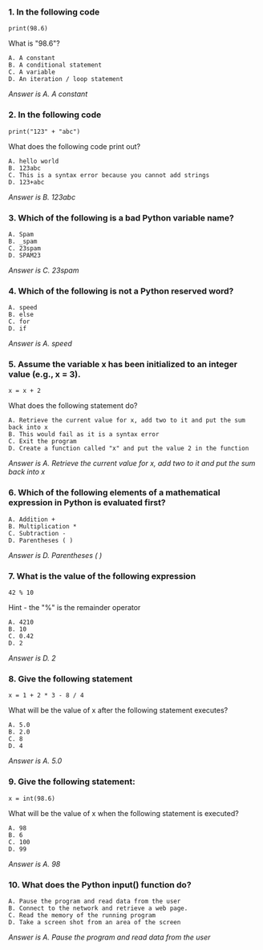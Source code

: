 ### 1.	In the following code
    print(98.6)
What is "98.6"?

    A. A constant
    B. A conditional statement
    C. A variable
    D. An iteration / loop statement
_Answer is A. A constant_
### 2.	In the following code
    print("123" + "abc")
What does the following code print out?
    
    A. hello world
    B. 123abc
    C. This is a syntax error because you cannot add strings
    D. 123+abc
_Answer is B. 123abc_
### 3.	Which of the following is a bad Python variable name?
    A. Spam
    B. _spam
    C. 23spam
    D. SPAM23
_Answer is C. 23spam_
### 4.	Which of the following is not a Python reserved word?
    A. speed
    B. else
    C. for
    D. if
_Answer is A. speed_
### 5.	Assume the variable x has been initialized to an integer value (e.g., x = 3). 
    x = x + 2
What does the following statement do?

    A. Retrieve the current value for x, add two to it and put the sum back into x
    B. This would fail as it is a syntax error
    C. Exit the program
    D. Create a function called "x" and put the value 2 in the function
_Answer is A. Retrieve the current value for x, add two to it and put the sum back into x_
### 6.	Which of the following elements of a mathematical expression in Python is evaluated first?
    A. Addition +
    B. Multiplication *
    C. Subtraction -
    D. Parentheses ( )
_Answer is D. Parentheses ( )_
### 7.	What is the value of the following expression
    42 % 10
Hint - the "%" is the remainder operator

    A. 4210
    B. 10
    C. 0.42
    D. 2
_Answer is D. 2_
### 8.	Give the following statement
    x = 1 + 2 * 3 - 8 / 4
What will be the value of x after the following statement executes?

    A. 5.0
    B. 2.0
    C. 8
    D. 4
_Answer is A. 5.0_
### 9.	Give the following statement:
    x = int(98.6)
What will be the value of x when the following statement is executed?

    A. 98
    B. 6
    C. 100
    D. 99
_Answer is A. 98_
### 10.	What does the Python input() function do?
    A. Pause the program and read data from the user
    B. Connect to the network and retrieve a web page.
    C. Read the memory of the running program
    D. Take a screen shot from an area of the screen
_Answer is A. Pause the program and read data from the user_
